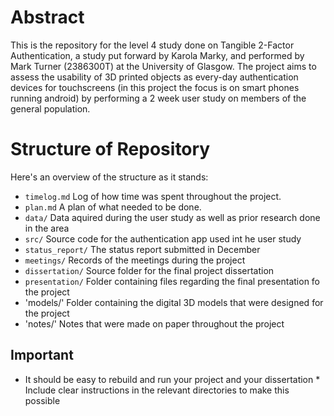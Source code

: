 # Abstract

This is the repository for the level 4 study done on Tangible 2-Factor Authentication, a study put forward 
by Karola Marky, and performed by Mark Turner (2386300T) at the University of Glasgow. The project aims to assess the
usability of 3D printed objects as every-day authentication devices for touchscreens (in this project the
focus is on smart phones running android) by performing a 2 week user study on members of the general population.

# Structure of Repository

Here's an overview of the structure as it stands:

* `timelog.md` Log of how time was spent throughout the project.
* `plan.md` A plan of what needed to be done. 
* `data/` Data aquired during the user study as well as prior research done in the area
* `src/` Source code for the authentication app used int he user study
* `status_report/` The status report submitted in December
* `meetings/` Records of the meetings during the project
* `dissertation/` Source folder for the final project dissertation
* `presentation/` Folder containing files regarding the final presentation fo the project
* 'models/' Folder containing the digital 3D models that were designed for the project
* 'notes/' Notes that were made on paper throughout the project


## Important
* It should be easy to rebuild and run your project and your dissertation
        * Include clear instructions in the relevant directories to make this possible
